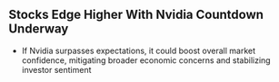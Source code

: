 ## Stocks Edge Higher With Nvidia Countdown Underway

- If Nvidia surpasses expectations, it could boost overall market confidence, mitigating broader economic concerns and stabilizing investor sentiment
